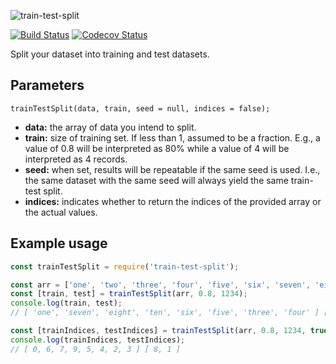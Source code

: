 ![train-test-split](https://i.imgur.com/ttegOuC.png)

[![Build Status](https://travis-ci.org/nas5w/train-test-split.svg?branch=master)](https://travis-ci.org/nas5w/train-test-split) [![Codecov Status](https://codecov.io/gh/nas5w/train-test-split/branch/master/graph/badge.svg)](https://codecov.io/gh/nas5w/train-test-split/branch/master)

Split your dataset into training and test datasets.

## Parameters

```
trainTestSplit(data, train, seed = null, indices = false);
```

- **data:** the array of data you intend to split.
- **train:** size of training set. If less than 1, assumed to be a fraction. E.g., a value of 0.8 will be interpreted as 80% while a value of 4 will be interpreted as 4 records.
- **seed:** when set, results will be repeatable if the same seed is used. I.e., the same dataset with the same seed will always yield the same train-test split.
- **indices:** indicates whether to return the indices of the provided array or the actual values.

## Example usage

```javascript
const trainTestSplit = require('train-test-split');

const arr = ['one', 'two', 'three', 'four', 'five', 'six', 'seven', 'eight', 'nine', 'ten'];
const [train, test] = trainTestSplit(arr, 0.8, 1234);
console.log(train, test);
// [ 'one', 'seven', 'eight', 'ten', 'six', 'five', 'three', 'four' ] [ 'nine', 'two' ]

const [trainIndices, testIndices] = trainTestSplit(arr, 0.8, 1234, true);
console.log(trainIndices, testIndices);
// [ 0, 6, 7, 9, 5, 4, 2, 3 ] [ 8, 1 ]
```
